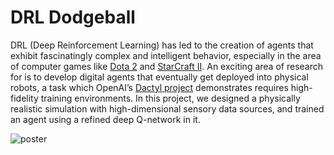 # DRL Dodgeball
DRL (Deep Reinforcement Learning) has led to the creation of agents that exhibit fascinatingly complex and intelligent behavior, especially in the area of computer games like [Dota 2](https://openai.com/blog/dota-2/) and [StarCraft II](https://arxiv.org/pdf/1708.04782.pdf). An exciting area of research for is to develop digital agents that eventually get deployed into physical robots, a task which OpenAI’s [Dactyl project](https://openai.com/blog/learning-dexterity/) demonstrates requires high-fidelity training environments. In this project, we designed a physically realistic simulation with high-dimensional sensory data sources, and trained an agent using a refined deep Q-network in it.

![poster](assets/poster.jpg)